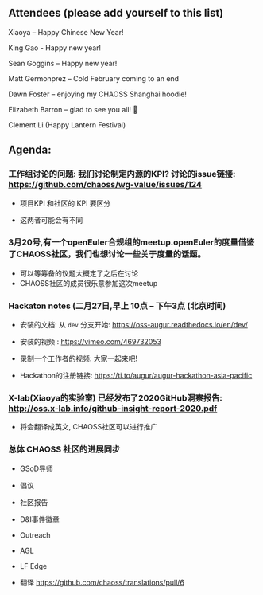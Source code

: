 ## Attendees (please add yourself to this list) 

 Xiaoya – Happy Chinese New Year! 

 King Gao - Happy new year! 

Sean Goggins – Happy new year!  

  Matt Germonprez – Cold February coming to an end  

 Dawn Foster – enjoying my CHAOSS Shanghai hoodie! 

Elizabeth Barron – glad to see you all! 👋 

Clement Li (Happy Lantern Festival) 

## Agenda: 

### 工作组讨论的问题: 我们讨论制定内源的KPI? 讨论的issue链接: https://github.com/chaoss/wg-value/issues/124 

- 项目KPI 和社区的 KPI 要区分 

- 这两者可能会有不同  

### 3月20号,有一个openEuler合规组的meetup.openEuler的度量借鉴了CHAOSS社区，我们也想讨论一些关于度量的话题。
- 可以等筹备的议题大概定了之后在讨论
- CHAOSS社区的成员很乐意参加这次meetup

### Hackaton notes (二月27日,早上 10点 – 下午3点 (北京时间) 

- 安装的文档: 从 `dev` 分支开始: https://oss-augur.readthedocs.io/en/dev/  

- 安装的视频 : https://vimeo.com/469732053  

- 录制一个工作者的视频: 大家一起来吧! 

- Hackathon的注册链接: https://ti.to/augur/augur-hackathon-asia-pacific  

### X-lab(Xiaoya的实验室) 已经发布了2020GitHub洞察报告: http://oss.x-lab.info/github-insight-report-2020.pdf  

- 将会翻译成英文, CHAOSS社区可以进行推广 

### 总体 CHAOSS 社区的进展同步  

- GSoD导师  

- 倡议

- 社区报告

- D&I事件徽章  

- Outreach 

- AGL  

- LF Edge  

- 翻译
https://github.com/chaoss/translations/pull/6  

